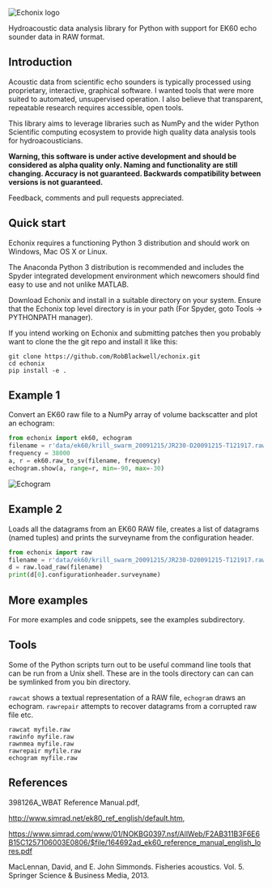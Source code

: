 ![Echonix logo](https://github.com/RobBlackwell/echonix/blob/master/doc/logo.png)

Hydroacoustic data analysis library for Python with support for EK60
echo sounder data in RAW format.

## Introduction

Acoustic data from scientific echo sounders is typically processed
using proprietary, interactive, graphical software. I wanted tools
that were more suited to automated, unsupervised operation. I also
believe that transparent, repeatable research requires accessible,
open tools.

This library aims to leverage libraries such as NumPy and the wider
Python Scientific computing ecosystem to provide high quality data
analysis tools for hydroacousticians.

__Warning, this software is under active development and should be
considered as alpha quality only. Naming and functionality are still
changing. Accuracy is not guaranteed. Backwards compatibility between
versions is not guaranteed.__

Feedback, comments and pull requests appreciated.


## Quick start

Echonix requires a functioning Python 3 distribution and should work
on Windows, Mac OS X or Linux.

The Anaconda Python 3 distribution is recommended and includes
the Spyder integrated development environment which newcomers should
find easy to use and not unlike MATLAB.

Download Echonix and install in a suitable directory on your
system. Ensure that the Echonix top level directory is in your path
(For Spyder, goto Tools -> PYTHONPATH manager).

If you intend working on Echonix and submitting patches then you
probably want to clone the the git repo and install it like this:

```shell
git clone https://github.com/RobBlackwell/echonix.git
cd echonix
pip install -e .
```

## Example 1

Convert an EK60 raw file to a NumPy array of volume backscatter and
plot an echogram:

```Python
from echonix import ek60, echogram
filename = r'data/ek60/krill_swarm_20091215/JR230-D20091215-T121917.raw'
frequency = 38000
a, r = ek60.raw_to_sv(filename, frequency)
echogram.show(a, range=r, min=-90, max=-30)
```

![Echogram](https://github.com/RobBlackwell/echonix/blob/master/doc/echogram.png)

## Example 2

Loads all the datagrams from an EK60 RAW file, creates a list of
datagrams (named tuples) and prints the surveyname from the
configuration header.

```Python
from echonix import raw
filename = r'data/ek60/krill_swarm_20091215/JR230-D20091215-T121917.raw'
d = raw.load_raw(filename)
print(d[0].configurationheader.surveyname)
```

## More examples

For more examples and code snippets, see the examples subdirectory.

## Tools

Some of the Python scripts turn out to be useful command line tools
that can be run from a Unix shell. These are in the tools directory
can can can be symlinked from you bin directory.

`rawcat` shows a textual representation of a RAW file, `echogram`
draws an echogram. `rawrepair` attempts to recover datagrams from a
corrupted raw file etc.


```shell
rawcat myfile.raw
rawinfo myfile.raw
rawnmea myfile.raw
rawrepair myfile.raw
echogram myfile.raw
```

## References

398126A_WBAT Reference Manual.pdf,

http://www.simrad.net/ek80_ref_english/default.htm,

https://www.simrad.com/www/01/NOKBG0397.nsf/AllWeb/F2AB311B3F6E6B15C1257106003E0806/$file/164692ad_ek60_reference_manual_english_lores.pdf 

MacLennan, David, and E. John Simmonds. Fisheries acoustics. Vol. 5. Springer Science & Business Media, 2013.
